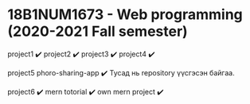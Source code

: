 # 18B1NUM1673 - Web programming (2020-2021 Fall semester)
project1 ✔️   project2 ✔️   project3 ✔️
project4 ✔️


project5 phoro-sharing-app ✔️  Тусад нь repository үүсгэсэн байгаа.

project6 ✔️
mern totorial ✔️
own mern project ✔️
